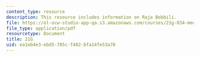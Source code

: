 ```yaml
---
content_type: resource
description: This resource includes information on Raja Bobbili.
file: https://ol-ocw-studio-app-qa.s3.amazonaws.com/courses/21g-034-media-education-and-the-marketplace-fall-2005/ea1eb4e3ebd5705cf482bfa14fe53a78_MIT21G_034F05_wsisrajabobb.pdf
file_type: application/pdf
resourcetype: Document
title: 21G
uid: ea1eb4e3-ebd5-705c-f482-bfa14fe53a78
---
```

